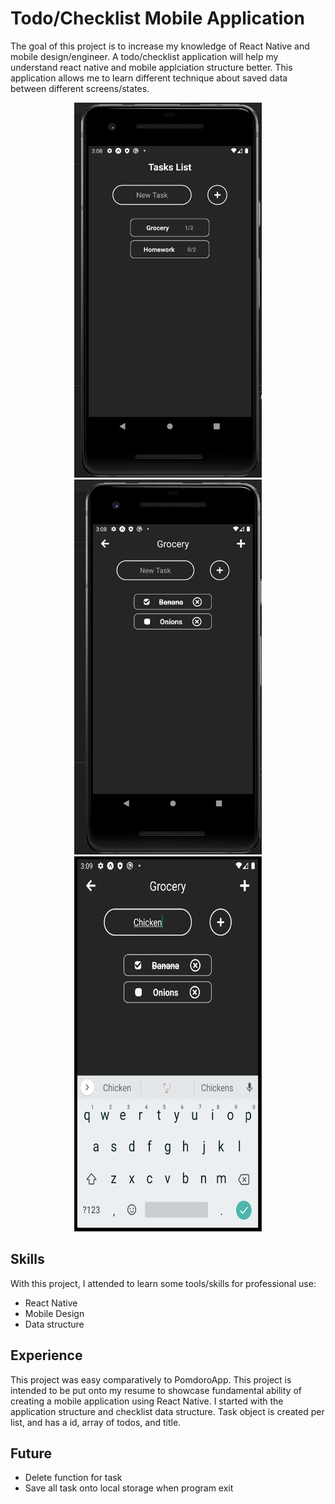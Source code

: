 # Todo/Checklist Mobile Application

The goal of this project is to increase my knowledge of React Native and mobile design/engineer. A todo/checklist application will help my understand react native and mobile applciation structure better. This application allows me to learn different technique about saved data between different screens/states.

<p align="center">
<img src="./screenshots/Homescreen_01.png" alt="Home" width="300" height="600"/>
<img src="./screenshots/Taskscreen_01.png" alt="confirmation" width="300" height="600"/>
<img src="./screenshots/Taskscreen_03.png" alt="confirmation" width="300" height="600"/>
</p>

## Skills

With this project, I attended to learn some tools/skills for professional use:

- React Native
- Mobile Design
- Data structure

## Experience

This project was easy comparatively to PomdoroApp. This project is intended to be put onto my resume to showcase fundamental ability of creating a mobile application using React Native. I started with the application structure and checklist data structure. Task object is created per list, and has a id, array of todos, and title. 

## Future

- Delete function for task
- Save all task onto local storage when program exit
